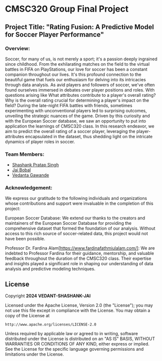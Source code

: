 # CMSC320 Group Final Project

## Project Title: "Rating Fusion: A Predictive Model for Soccer Player Performance"

### Overview:
Soccer, for many of us, is not merely a sport; it's a passion deeply ingrained since childhood. From the exhilarating matches on the field to the virtual battles in FIFA on PlayStations, our love for soccer has been a constant companion throughout our lives. It's this profound connection to the beautiful game that fuels our enthusiasm for delving into its intricacies through data analysis. 
As avid players and followers of soccer, we've often found ourselves immersed in debates over player positions and roles. With questions arising like What attributes contribute to a player's overall rating? Why is the overall rating crucial for determining a player's impact on the field? During the late-night FIFA battles with friends, sometimes experimenting with unconventional players led to surprising outcomes, unveiling the strategic nuances of the game. 
Driven by this curiosity and with the European Soccer database, we saw an opportunity to put into application the learnings of CMSC320 class. In this research endeavor, we aim to predict the overall rating of a soccer player, leveraging the player-attributes encapsulated in the dataset, thus shedding light on the intricate dynamics of player roles in soccer.

### Team Members:
- [Shashank Pratap Singh](https://www.linkedin.com/in/shashank-p-singh/)
- [Jai Bobal](https://www.linkedin.com/in/jaibobal/)
- [Vedanta Gawande](https://www.linkedin.com/in/vedanta-gawande-4606761b8/)

### Acknowledgement:
We express our gratitude to the following individuals and organizations whose contributions and support were invaluable in the completion of this project:

European Soccer Database: We extend our thanks to the creators and maintainers of the European Soccer Database for providing the comprehensive dataset that formed the foundation of our analysis. Without access to this rich source of soccer-related data, this project would not have been possible.

Professor Dr. Fardina Alam[https://www.fardinafathmiulalam.com/]: We are indebted to Professor Fardina for their guidance, mentorship, and valuable feedback throughout the duration of the CMSC320 class. Their expertise and insights played a significant role in shaping our understanding of data analysis and predictive modeling techniques.

## License

Copyright **2024** **VEDANT-SHASHANK-JAI**

Licensed under the Apache License, Version 2.0 (the "License");
you may not use this file except in compliance with the License.
You may obtain a copy of the License at

    http://www.apache.org/licenses/LICENSE-2.0

Unless required by applicable law or agreed to in writing, software
distributed under the License is distributed on an "AS IS" BASIS,
WITHOUT WARRANTIES OR CONDITIONS OF ANY KIND, either express or implied.
See the License for the specific language governing permissions and
limitations under the License.
